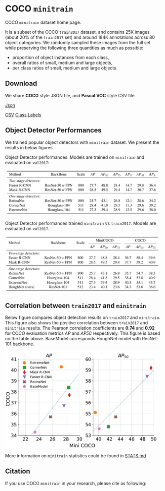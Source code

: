 # COCO `minitrain`

COCO `minitrain` dataset home page.

It is a subset of the COCO `train2017` dataset, and contains 25K images (about 20% of the `train2017` set) and  around 184K annotations across 80 object categories. We randomly sampled these images from the full set while preserving the following three quantities as much as possible:
* proportion of object instances from each class,
* overall ratios of small, medium and large objects,
* per class ratios of small, medium and large objects.

## Download
We share **COCO** style JSON file, and **Pascal VOC** style CSV file.

[Json](https://drive.google.com/open?id=1lezhgY4M_Ag13w0dEzQ7x_zQ_w0ohjin)

[CSV](https://drive.google.com/open?id=1i12p23cXlqp1QrXjAD_vu467r4q67Mq9) [Class Labels](https://drive.google.com/file/d/1xmjxfdnFxZnD1IFpkpj2Yub9Wvv97-Kd/view?usp=sharing) 

## Object Detector Performances

We trained popular object detectors with `minitrain` dataset. We present the results in below figures.

Object Detector performances. Models are trained on `minitrain` and evaluated on `val2017`:

<img src="/figures/minicoco_det.png" width="500">


Object Detector performances trained `minitrain` vs `train2017`. Models are evaluated on `val2017`.

<img src="/figures/minicoco_det_compare.png" width="500">


## Correlation between `train2017` and `minitrain`

Below figure compares object detection results on `train2017` and `minitrain`. This figure also shows the positive correlation between `train2017` and `minitrain` results. The Pearson correlation coefficients are **0.74** and **0.92** for COCO evaluation metrics *AP* and *AP50* respectively. This figure is based on the table above. BaseModel corresponds HoughNet model with ResNet-101 backbone.

<img src="/figures/pearson.png" width="500">

More information on `minitrain` statistics could be found in [STATS.md](STATS.md)

## Citation

If you use COCO `minitrain` in your research, please cite as following:
